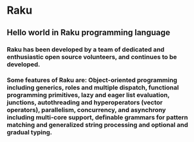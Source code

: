 # Raku
## Hello world in Raku programming language

### Raku has been developed by a team of dedicated and enthusiastic open source volunteers, and continues to be developed.

### Some features of Raku are: Object-oriented programming including generics, roles and multiple dispatch, functional programming primitives, lazy and eager list evaluation, junctions, autothreading and hyperoperators (vector operators), parallelism, concurrency, and asynchrony including multi-core support, definable grammars for pattern matching and generalized string processing and optional and gradual typing.